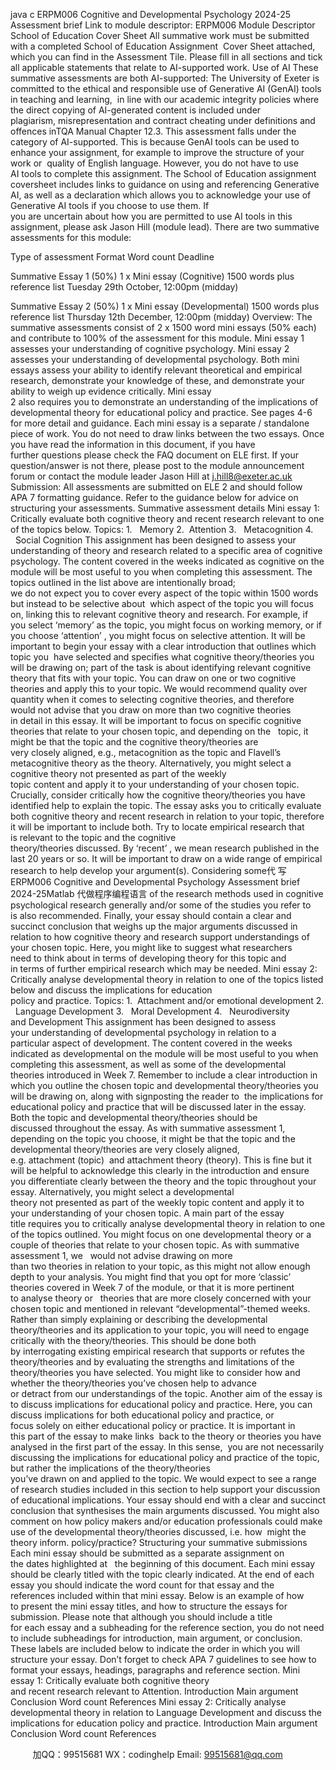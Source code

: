 java c
ERPM006 Cognitive and Developmental Psychology 
2024-25 
Assessment brief
Link to module descriptor: ERPM006 Module Descriptor 
School of Education Cover Sheet All summative work must be submitted with a completed School of Education Assignment  Cover Sheet attached, which you can find in the Assessment Tile. Please fill in all sections and tick all applicable statements that relate to AI-supported work.
Use of AI 
These summative assessments are both AI-supported: 
The University of Exeter is committed to the ethical and responsible use of Generative AI (GenAI) tools in teaching and learning,  in line with our academic integrity policies where the direct copying of AI-generated content is included under plagiarism, misrepresentation and contract cheating under definitions and offences inTQA Manual Chapter 12.3. 
This assessment falls under the category of AI-supported. This is because GenAI tools can be used to enhance your assignment, for example to improve the structure of your work or  quality of English language. However, you do not have to use AI tools to complete this assignment.
The School of Education assignment coversheet includes links to guidance on using and referencing Generative AI, as well as a declaration which allows you to acknowledge your use of Generative AI tools if you choose to use them. If you are uncertain about how you are permitted to use AI tools in this assignment, please ask Jason Hill (module lead).
There are two summative assessments for this module: 

Type of 
assessment 
Format 
Word count 
Deadline 

Summative Essay 1 (50%) 
1 x Mini essay (Cognitive) 
1500 words plus reference list 
Tuesday 29th October, 
12:00pm (midday) 

Summative Essay 2 (50%) 
1 x Mini essay 
(Developmental) 
1500 words plus reference list 
Thursday 12th December, 12:00pm 
(midday) 
Overview: 
The summative assessments consist of 2 x 1500 word mini essays (50% each) and contribute to 100% of the assessment for this module. Mini essay 1 assesses your understanding of cognitive psychology. Mini essay 2 assesses your understanding of developmental psychology. Both mini essays assess your ability to identify relevant theoretical and empirical research, demonstrate your knowledge of these, and demonstrate your ability to weigh up evidence critically. Mini essay 2 also requires you to demonstrate an understanding of the implications of developmental theory for educational policy and practice. See pages 4-6 for more detail and guidance.
Each mini essay is a separate / standalone piece of work. You do not need to draw links between the two essays. Once you have read the information in this document, if you have further questions please check the FAQ document on ELE first. If your question/answer is not there, please post to the module announcement forum or contact the module leader Jason Hill at
j.hill8@exeter.ac.uk 
Submission: 
All assessments are submitted on ELE 2 and should follow APA 7 formatting guidance.
Refer to the guidance below for advice on structuring your assessments. 
Summative assessment details 
Mini essay 1: Critically evaluate both cognitive theory and recent research relevant to one of the topics below.
Topics:
1.   Memory
2.  Attention
3.   Metacognition
4.   Social Cognition
This assignment has been designed to assess your understanding of theory and research related to a specific area of cognitive psychology. The content covered in the weeks indicated as cognitive on the module will be most useful to you when completing this assessment. The topics outlined in the list above are intentionally broad; we do not expect you to cover every aspect of the topic within 1500 words but instead to be selective about  which aspect of the topic you will focus on, linking this to relevant cognitive theory and research. For example, if you select ‘memory’ as the topic, you might focus on working memory, or if you choose ‘attention’ , you might focus on selective attention.
It will be important to begin your essay with a clear introduction that outlines which topic you  have selected and specifies what cognitive theory/theories you will be drawing on; part of the task is about identifying relevant cognitive theory that fits with your topic. You can draw on one or two cognitive theories and apply this to your topic. We would recommend quality over quantity when it comes to selecting cognitive theories, and therefore would not advise that you draw on more than two cognitive theories in detail in this essay. It will be important to focus on specific cognitive theories that relate to your chosen topic, and depending on the   topic, it might be that the topic and the cognitive theory/theories are very closely aligned, e.g., metacognition as the topic and Flavell’s metacognitive theory as the theory. Alternatively, you might select a cognitive theory not presented as part of the weekly topic content and apply it to your understanding of your chosen topic. Crucially, consider critically how the cognitive theory/theories you have identified help to explain the topic. 
The essay asks you to critically evaluate both cognitive theory and recent research in relation to your topic, therefore it will be important to include both. Try to locate empirical research that is relevant to the topic and the cognitive theory/theories discussed. By ‘recent’ , we mean research published in the last 20 years or so. It will be important to draw on a wide range of empirical research to help develop your argument(s). Considering some代 写ERPM006 Cognitive and Developmental Psychology Assessment brief 2024-25Matlab
代做程序编程语言 of the research methods used in cognitive psychological research generally and/or some of the studies you refer to is also recommended. 
Finally, your essay should contain a clear and succinct conclusion that weighs up the major arguments discussed in relation to how cognitive theory and research support understandings of your chosen topic. Here, you might like to suggest what researchers need to think about in terms of developing theory for this topic and in terms of further empirical research which may be needed.
Mini essay 2: Critically analyse developmental theory in relation to one of the topics listed
below and discuss the implications for education policy and practice. Topics:
1.  Attachment and/or emotional development
2.   Language Development
3.   Moral Development
4.   Neurodiversity and Development
This assignment has been designed to assess your understanding of developmental psychology in relation to a particular aspect of development. The content covered in the weeks indicated as developmental on the module will be most useful to you when completing this assessment, as well as some of the developmental theories introduced in Week 7. 
Remember to include a clear introduction in which you outline the chosen topic and developmental theory/theories you will be drawing on, along with signposting the reader to  the implications for educational policy and practice that will be discussed later in the essay. 
Both the topic and developmental theory/theories should be discussed throughout the essay. As with summative assessment 1, depending on the topic you choose, it might be that the topic and the developmental theory/theories are very closely aligned, e.g. attachment (topic)  and attachment theory (theory). This is fine but it will be helpful to acknowledge this clearly in the introduction and ensure you differentiate clearly between the theory and the topic throughout your essay. Alternatively, you might select a developmental theory not presented as part of the weekly topic content and apply it to your understanding of your chosen topic. 
A main part of the essay title requires you to critically analyse developmental theory in relation to one of the topics outlined. You might focus on one developmental theory or a couple of theories that relate to your chosen topic. As with summative assessment 1, we   would not advise drawing on more than two theories in relation to your topic, as this might not allow enough depth to your analysis. You might find that you opt for more ‘classic’ theories covered in Week 7 of the module, or that it is more pertinent to analyse theory or   theories that are more closely concerned with your chosen topic and mentioned in relevant “developmental”-themed weeks. Rather than simply explaining or describing the developmental theory/theories and its application to your topic, you will need to engage critically with the theory/theories. This should be done both by interrogating existing empirical research that supports or refutes the theory/theories and by evaluating the strengths and limitations of the theory/theories you have selected. You might like to consider how and whether the theory/theories you’ve chosen help to advance or detract from our understandings of the topic.
Another aim of the essay is to discuss implications for educational policy and practice. Here, you can discuss implications for both educational policy and practice, or focus solely on either educational policy or practice. It is important in this part of the essay to make links  back to the theory or theories you have analysed in the first part of the essay. In this sense,  you are not necessarily discussing the implications for educational policy and practice of the topic, but rather the implications of the theory/theories you’ve drawn on and applied to the topic. We would expect to see a range of research studies included in this section to help support your discussion of educational implications.
Your essay should end with a clear and succinct conclusion that synthesises the main arguments discussed. You might also comment on how policy makers and/or education professionals could make use of the developmental theory/theories discussed, i.e. how  might the theory inform. policy/practice?
Structuring your summative submissions 
Each mini essay should be submitted as a separate assignment on the dates highlighted at   the beginning of this document. Each mini essay should be clearly titled with the topic clearly indicated. At the end of each essay you should indicate the word count for that essay and the references included within that mini essay.
Below is an example of how to present the mini essay titles, and how to structure the essays for submission. Please note that although you should include a title for each essay and a subheading for the reference section, you do not need to include subheadings for introduction, main argument, or conclusion. These labels are included below to indicate the order in which you will structure your essay. 
Don’t forget to check APA 7 guidelines to see how to format your essays, headings, paragraphs and reference section.
Mini essay 1: Critically evaluate both cognitive theory and recent research relevant to Attention.
Introduction 
Main argument Conclusion 
Word count References
Mini essay 2: Critically analyse developmental theory in relation to Language Development and discuss the implications for education policy and practice.
Introduction 
Main argument Conclusion 
Word count References

         
加QQ：99515681  WX：codinghelp  Email: 99515681@qq.com
